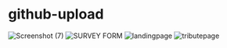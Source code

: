 # github-upload
![Screenshot (7)](https://user-images.githubusercontent.com/73894375/107948821-a50f0500-6f94-11eb-88c9-e6a3e91e1a75.png)
![SURVEY FORM](https://user-images.githubusercontent.com/73894375/107951019-ea810180-6f97-11eb-9131-39d4cf942c40.png)
![landingpage](https://user-images.githubusercontent.com/73894375/107952087-96771c80-6f99-11eb-8684-3061d53eee24.png)
![tributepage](https://user-images.githubusercontent.com/73894375/107952101-9b3bd080-6f99-11eb-8480-d2c76482f41a.png)




